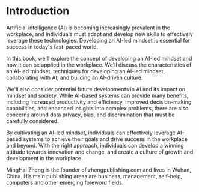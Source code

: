 # Introduction

Artificial intelligence (AI) is becoming increasingly prevalent in the workplace, and individuals must adapt and develop new skills to effectively leverage these technologies. Developing an AI-led mindset is essential for success in today's fast-paced world.

In this book, we'll explore the concept of developing an AI-led mindset and how it can be applied in the workplace. We'll discuss the characteristics of an AI-led mindset, techniques for developing an AI-led mindset, collaborating with AI, and building an AI-driven culture.

We'll also consider potential future developments in AI and its impact on mindset and society. While AI-based systems can provide many benefits, including increased productivity and efficiency, improved decision-making capabilities, and enhanced insights into complex problems, there are also concerns around data privacy, bias, and discrimination that must be carefully considered.

By cultivating an AI-led mindset, individuals can effectively leverage AI-based systems to achieve their goals and drive success in the workplace and beyond. With the right approach, individuals can develop a winning attitude towards innovation and change, and create a culture of growth and development in the workplace.

MingHai Zheng is the founder of zhengpublishing.com and lives in Wuhan, China. His main publishing areas are business, management, self-help, computers and other emerging foreword fields.
